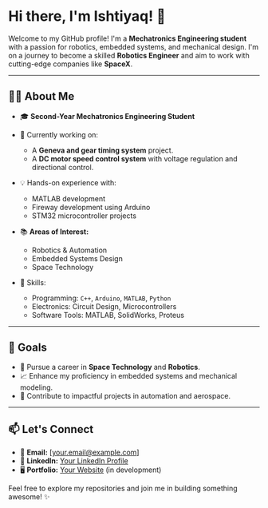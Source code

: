 # Hi there, I'm Ishtiyaq! 👋  

Welcome to my GitHub profile! I'm a **Mechatronics Engineering student** with a passion for robotics, embedded systems, and mechanical design. I'm on a journey to become a skilled **Robotics Engineer** and aim to work with cutting-edge companies like **SpaceX**.  

---

## 👩‍💻 About Me  

- 🎓 **Second-Year Mechatronics Engineering Student**  
- 🤖 Currently working on:  
  - A **Geneva and gear timing system** project.  
  - A **DC motor speed control system** with voltage regulation and directional control.  
- 💡 Hands-on experience with:  
  - MATLAB development  
  - Fireway development using Arduino  
  - STM32 microcontroller projects  

- 📚 **Areas of Interest:**  
  - Robotics & Automation  
  - Embedded Systems Design  
  - Space Technology  

- 🌟 Skills:  
  - Programming: `C++`, `Arduino`, `MATLAB`, `Python`  
  - Electronics: Circuit Design, Microcontrollers  
  - Software Tools: MATLAB, SolidWorks, Proteus  

---

## 🌟 Goals  

- 💼 Pursue a career in **Space Technology** and **Robotics**.  
- 📈 Enhance my proficiency in embedded systems and mechanical modeling.  
- 🚀 Contribute to impactful projects in automation and aerospace.  

---

## 📫 Let's Connect  

- 💌 **Email:** [your.email@example.com]  
- 🔗 **LinkedIn:** [Your LinkedIn Profile](https://www.linkedin.com)  
- 🖥️ **Portfolio:** [Your Website](https://www.yourportfolio.com) (in development)

Feel free to explore my repositories and join me in building something awesome! ✨  
